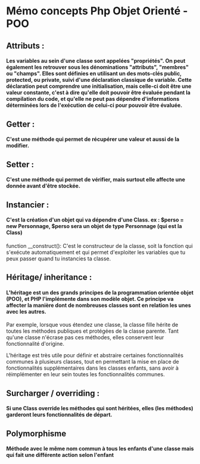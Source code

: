 # Mémo concepts Php Objet Orienté - POO

## Attributs : 
#### Les variables au sein d'une classe sont appelées "propriétés". On peut également les retrouver sous les dénominations "attributs", "membres" ou "champs". Elles sont définies en utilisant un des mots-clés public, protected, ou private, suivi d'une déclaration classique de variable. Cette déclaration peut comprendre une initialisation, mais celle-ci doit être une valeur constante, c'est à dire qu'elle doit pouvoir être évaluée pendant la compilation du code, et qu'elle ne peut pas dépendre d'informations déterminées lors de l'exécution de celui-ci pour pouvoir être évaluée.

## Getter :
#### C'est une méthode qui permet de récupérer une valeur et aussi de la modifier.

## Setter : 
#### C'est une méthode qui permet de vérifier, mais surtout elle affecte une donnée avant d'être stockée.

## Instancier : 
#### C'est la création d'un objet qui va dépendre d'une Class. ex : $perso = new Personnage, $perso sera un objet de type Personnage (qui est la Class)
function __construct():
C'est le constructeur de la classe, soit la fonction qui s'exécute automatiquement et qui permet d'exploiter les variables que tu peux passer quand tu instancies ta classe.

## Héritage/ inheritance :
#### L'héritage est un des grands principes de la programmation orientée objet (POO), et PHP l'implémente dans son modèle objet. Ce principe va affecter la manière dont de nombreuses classes sont en relation les unes avec les autres.

Par exemple, lorsque vous étendez une classe, la classe fille hérite de toutes les méthodes publiques et protégées de la classe parente. Tant qu'une classe n'écrase pas ces méthodes, elles conservent leur fonctionnalité d'origine.

L'héritage est très utile pour définir et abstraire certaines fonctionnalités communes à plusieurs classes, tout en permettant la mise en place de fonctionnalités supplémentaires dans les classes enfants, sans avoir à réimplémenter en leur sein toutes les fonctionnalités communes.

## Surcharger / overriding :
#### Si une Class override les méthodes qui sont héritées, elles (les méthodes) garderont leurs fonctionnalités de départ.

## Polymorphisme
#### Méthode avec le même nom commun à tous les enfants d'une classe mais qui fait une différente action selon l'enfant
